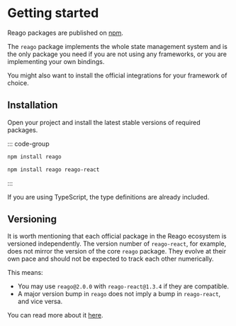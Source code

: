 # Getting started

Reago packages are published on [npm](https://npmjs.com).

The `reago` package implements the whole state management system and is the only package you need
if you are not using any frameworks, or you are implementing your own bindings.

You might also want to install the official integrations for your framework of choice.


## Installation

Open your project and install the latest stable versions of required packages.

::: code-group
```sh [Reago]
npm install reago
```

```sh [Reago for React]
npm install reago reago-react
```
:::

If you are using TypeScript, the type definitions are already included.


## Versioning

It is worth mentioning that each official package in the Reago ecosystem is versioned independently. The version
number of `reago-react`, for example, does not mirror the version of the core `reago` package. They evolve at their
own pace and should not be expected to track each other numerically.

This means:
* You may use `reago@2.0.0` with `reago-react@1.3.4` if they are compatible.
* A major version bump in `reago` does not imply a bump in `reago-react`, and vice versa.

You can read more about it [here](/api/versioning).
